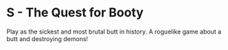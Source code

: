 # S - The Quest for Booty
Play as the sickest and most brutal butt in history.
A roguelike game about a butt and destroying demons!
